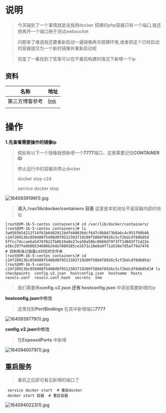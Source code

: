 #  说明

> 今天碰到了一个事情就是说我用docker 搭建的php容器只有一个端口,我还想再开一个端口用于测试websocket
>
> 问题来了难道我还要重新启动一遍镜像再次搭建环境,或者把这个已经启动的容器提交为一个新的镜像并重新启动呢
>
> 百度了一番找到了答案可以在不重启构建的情况下新增一个ip

## 资料

| 名称           | 地址                                                         |
| -------------- | ------------------------------------------------------------ |
| 第三方博客参考 | [link](https://blog.csdn.net/qq_41538097/article/details/107078157) |
|                |                                                              |

# 操作

**1.先查看需要操作的镜像ip**

> 假如有以下一个镜像我想新增一个**7777**端口，这里需要记住**CONTAINER ID** 
>
> 停止运行中的容器并停止docker
>
> docker stop c24
>
> service docker stop 

![1640939199(1).jpg](https://s2.loli.net/2021/12/31/nHhkUXT57tYxJvm.png)

> **进入 /var/lib/docker/containers 目录** 这里是本机地址不是容器内部的地址

```shell
[root@VM-16-5-centos containers]# cd /var/lib/docker/containers/
[root@VM-16-5-centos containers]# ls
3ad503b54212f14f61b6d02011bdfd40036dcf647c8b8473b8a6c4c951f98b46  c24f28913bc059408f5480d0f9512303719209f58b6f8926c5cf2bdcdf8db05d
5ffcc74ccae6a54747822fb0b19a0e27ea50a58bc0668d79f3ff1d683f71d22e  e56c297fe660b534680b24de7089105ce2671c18e0a9f71a526e7d5af79a7476
# 找到和自己容器id对应的文件夹
[root@VM-16-5-centos containers]# cd c24f28913bc059408f5480d0f9512303719209f58b6f8926c5cf2bdcdf8db05d/
[root@VM-16-5-centos c24f28913bc059408f5480d0f9512303719209f58b6f8926c5cf2bdcdf8db05d]# ls
checkpoints  config.v2.json  hostconfig.json  hostname  hosts  resolv.conf  resolv.conf.hash  secrets  shm
```

> 我们需要再**config.v2.json  还有 hostconfig.json** 中添加需要新增的ip

**hostconfig.json**中修改

> 这里找到**PortBindings** 在其中新增端口**7777**

![1640939779(1).jpg](https://s2.loli.net/2021/12/31/AEvRcWQd8riUFqg.png)

 **config.v2.json**中修改

>在**ExposedPorts** 中新增

![1640940079(1).jpg](https://s2.loli.net/2021/12/31/GT19mnh8IiUYoVM.png)

## 重启服务

> 重启之后即可看见新增的端口了

```shell
 service docker start  # 重启docker
 docker start 容器  # 重启容器
```

![1640940223(1).jpg](https://s2.loli.net/2021/12/31/JbAaDvrkqnZlstY.png)